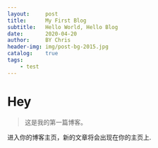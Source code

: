 ```yaml
---
layout:     post
title:      My First Blog  
subtitle:   Hello World, Hello Blog
date:       2020-04-20
author:     BY Chris
header-img: img/post-bg-2015.jpg
catalog:    true
tags:
    - test
---
```


# Hey
>这是我的第一篇博客。

进入你的博客主页，新的文章将会出现在你的主页上.